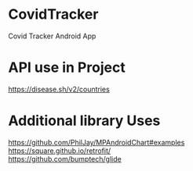 # CovidTracker
Covid Tracker Android App

# API use in Project
https://disease.sh/v2/countries

# Additional library Uses 
https://github.com/PhilJay/MPAndroidChart#examples <br />
https://square.github.io/retrofit/ <br />
https://github.com/bumptech/glide <br />
